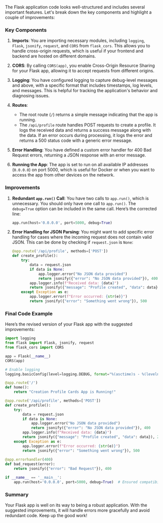 The Flask application code looks well-structured and includes several important features. Let's break down the key components and highlight a couple of improvements:

### Key Components

1. **Imports**: You are importing necessary modules, including `logging`, `Flask`, `jsonify`, `request`, and `CORS` from `flask_cors`. This allows you to handle cross-origin requests, which is useful if your frontend and backend are hosted on different domains.

2. **CORS**: By calling `CORS(app)`, you enable Cross-Origin Resource Sharing for your Flask app, allowing it to accept requests from different origins.

3. **Logging**: You have configured logging to capture debug-level messages and above, with a specific format that includes timestamps, log levels, and messages. This is helpful for tracking the application's behavior and diagnosing issues.

4. **Routes**:
   - The root route (`/`) returns a simple message indicating that the app is running.
   - The `/api/profile` route handles POST requests to create a profile. It logs the received data and returns a success message along with the data. If an error occurs during processing, it logs the error and returns a 500 status code with a generic error message.

5. **Error Handling**: You have defined a custom error handler for 400 Bad Request errors, returning a JSON response with an error message.

6. **Running the App**: The app is set to run on all available IP addresses (`0.0.0.0`) on port 5000, which is useful for Docker or when you want to access the app from other devices on the network.

### Improvements

1. **Redundant `app.run()` Call**: You have two calls to `app.run()`, which is unnecessary. You should only have one call to `app.run()`. The `debug=True` option can be included in the same call. Here’s the corrected line:

   ```python
   app.run(host='0.0.0.0', port=5000, debug=True)
   ```

2. **Error Handling for JSON Parsing**: You might want to add specific error handling for cases where the incoming request does not contain valid JSON. This can be done by checking if `request.json` is `None`:

   ```python
   @app.route('/api/profile', methods=['POST'])
   def create_profile():
       try:
           data = request.json
           if data is None:
               app.logger.error("No JSON data provided")
               return jsonify({"error": "No JSON data provided"}), 400
           app.logger.info(f"Received data: {data}")
           return jsonify({"message": "Profile created", "data": data}), 201
       except Exception as e:
           app.logger.error(f"Error occurred: {str(e)}")
           return jsonify({"error": "Something went wrong"}), 500
   ```

### Final Code Example

Here’s the revised version of your Flask app with the suggested improvements:

```python
import logging
from flask import Flask, jsonify, request
from flask_cors import CORS

app = Flask(__name__)
CORS(app)

# Enable logging
logging.basicConfig(level=logging.DEBUG, format="%(asctime)s - %(levelname)s - %(message)s")

@app.route('/')
def home():
    return "Creation Profile Cards App is Running!"

@app.route('/api/profile', methods=['POST'])
def create_profile():
    try:
        data = request.json
        if data is None:
            app.logger.error("No JSON data provided")
            return jsonify({"error": "No JSON data provided"}), 400
        app.logger.info(f"Received data: {data}")
        return jsonify({"message": "Profile created", "data": data}), 201
    except Exception as e:
        app.logger.error(f"Error occurred: {str(e)}")
        return jsonify({"error": "Something went wrong"}), 500
    
@app.errorhandler(400)
def bad_request(error):
    return jsonify({"error": "Bad Request"}), 400

if __name__ == '__main__':
    app.run(host='0.0.0.0', port=5000, debug=True)  # Ensured compatibility with Docker networking
```

### Summary

Your Flask app is well on its way to being a robust application. With the suggested improvements, it will handle errors more gracefully and avoid redundant code. Keep up the good work!